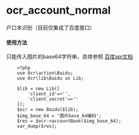 # ocr_account_normal
户口本识别（目前仅集成了百度接口）

#### 使用方法

只能传入图片的base64字符串，具体参照 [百度api文档](https://cloud.baidu.com/doc/OCR/s/ak3h7xzk7 "百度api文档")
```
    <?php
    use Ocr\action\Baidu;
    use Ocr\lib\Baidu as Lib;
		
    $lib = new Lib([
    	'client_id'=>'',
        'client_secret'=>''
    ]);
    $ocr = new Baidu($lib);
    $img_base_64 = '图片base_64编码';
    $res = $ocr->accountBook($img_base_64);
    var_dump($res);
